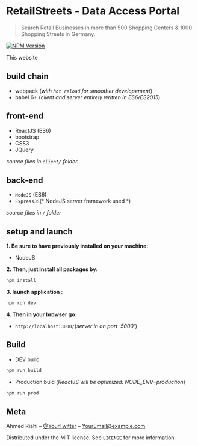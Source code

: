 # RetailStreets - Data Access Portal
> Search Retail Businesses in more than 500 Shopping Centers & 1000 Shopping Streets in Germany.

[![NPM Version][npm-image]][npm-url]

This website

## build chain

 - webpack (*with `hot reload` for smoother developement*)
 - babel 6+ (*client and server entirely written in ES6/ES2015*)

## front-end

 - ReactJS (ES6)
 - bootstrap
 - CSS3
 - JQuery

*source files in `client/` folder.*
## back-end

 - `NodeJS` (ES6) 
 - `ExpressJS`(* NodeJS server framework used *)

*source files in `/` folder*

## setup and launch

**1. Be sure to have previously installed on your machine:**

 - NodeJS 

**2. Then, just install all packages by:**

 ```bash
npm install
 ```

**3. launch application :**

```bash
npm run dev 
```


**4. Then in your browser go:**
 - `http://localhost:3000/`(*server in on port '5000'*)


## Build

- DEV build
```bash
npm run build
```

- Production buid (*ReactJS will be optimized: NODE_ENV=production*)
```bash
npm run prod
```
## Meta

Ahmed Riahi – [@YourTwitter](https://twitter.com/dbader_org) – YourEmail@example.com

Distributed under the MIT license. See ``LICENSE`` for more information.


<!-- Markdown link & img dfn's -->
[npm-image]: https://img.shields.io/npm/v/datadog-metrics.svg?style=flat-square
[npm-url]: https://npmjs.org/package/datadog-metrics
